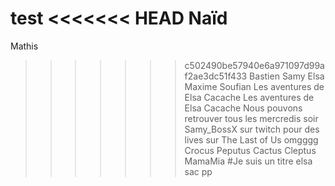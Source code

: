 test
<<<<<<< HEAD
Naïd
=======
Mathis
>>>>>>> c502490be57940e6a971097d99af2ae3dc51f433
Bastien
Samy 
Elsa
Maxime
Soufian
Les aventures de Elsa Cacache
Les aventures de Elsa Cacache
Nous pouvons retrouver tous les mercredis soir Samy_BossX sur twitch pour des lives sur The Last of Us omgggg
Crocus
Peputus
Cactus
Cleptus
MamaMia
#Je suis un titre
elsa sac pp
